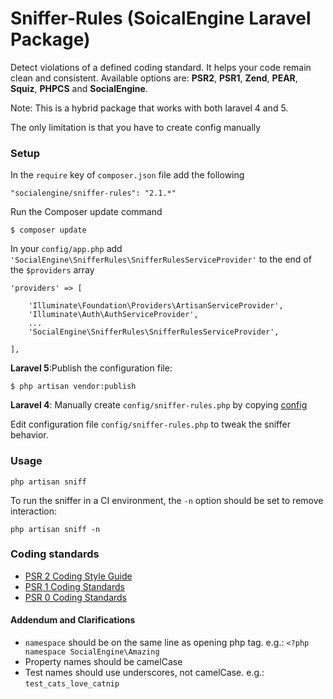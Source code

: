 # Sniffer-Rules (SoicalEngine Laravel Package)
Detect violations of a defined coding standard. It helps your code remain 
clean and consistent. Available options are: **PSR2**, **PSR1**, **Zend**, 
**PEAR**, **Squiz**, **PHPCS** and **SocialEngine**.

Note: This is a hybrid package that works with both laravel 4 and 5.

The only limitation is that you have to create config manually

### Setup

In the `require` key of `composer.json` file add the following

    "socialengine/sniffer-rules": "2.1.*"

Run the Composer update command

    $ composer update

In your `config/app.php` add `'SocialEngine\SnifferRules\SnifferRulesServiceProvider'` 
to the end of the `$providers` array

    'providers' => [

        'Illuminate\Foundation\Providers\ArtisanServiceProvider',
        'Illuminate\Auth\AuthServiceProvider',
        ...
        'SocialEngine\SnifferRules\SnifferRulesServiceProvider',

    ],

**Laravel 5**:Publish the configuration file:

    $ php artisan vendor:publish

**Laravel 4**: Manually create `config/sniffer-rules.php` by copying 
[config](blob/master/src/Socialengine/SnifferRules/config/config.php)

Edit configuration file `config/sniffer-rules.php` to tweak the sniffer behavior.

### Usage

    php artisan sniff
    
To run the sniffer in a CI environment, the `-n` option should be set to remove
interaction:

    php artisan sniff -n

### Coding standards

* [PSR 2 Coding Style Guide](https://github.com/php-fig/fig-standards/blob/master/accepted/PSR-2-coding-style-guide.md)
* [PSR 1 Coding Standards](https://github.com/php-fig/fig-standards/blob/master/accepted/PSR-1-basic-coding-standard.md)
* [PSR 0 Coding Standards](https://github.com/php-fig/fig-standards/blob/master/accepted/PSR-0.md)

#### Addendum and Clarifications

* `namespace` should be on the same line as opening php tag. e.g.: `<?php namespace SocialEngine\Amazing`
* Property names should be camelCase
* Test names should use underscores, not camelCase. e.g.: `test_cats_love_catnip`
